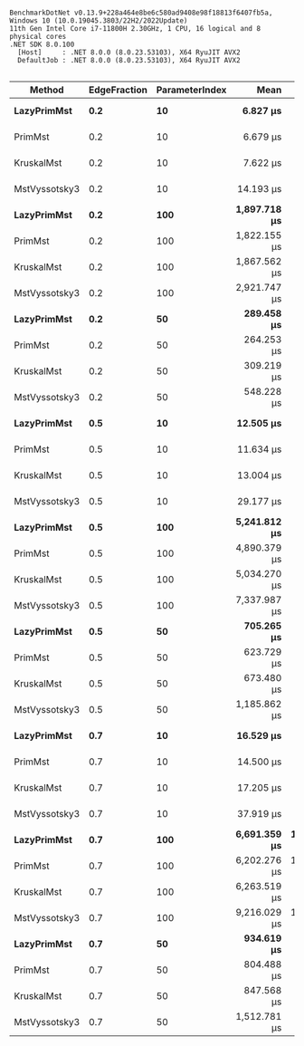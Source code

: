 ```

BenchmarkDotNet v0.13.9+228a464e8be6c580ad9408e98f18813f6407fb5a, Windows 10 (10.0.19045.3803/22H2/2022Update)
11th Gen Intel Core i7-11800H 2.30GHz, 1 CPU, 16 logical and 8 physical cores
.NET SDK 8.0.100
  [Host]     : .NET 8.0.0 (8.0.23.53103), X64 RyuJIT AVX2
  DefaultJob : .NET 8.0.0 (8.0.23.53103), X64 RyuJIT AVX2


```
| Method        | EdgeFraction | ParameterIndex | Mean         | Error       | StdDev      |
|-------------- |------------- |--------------- |-------------:|------------:|------------:|
| **LazyPrimMst**   | **0.2**          | **10**             |     **6.827 μs** |   **0.1013 μs** |   **0.0846 μs** |
| PrimMst       | 0.2          | 10             |     6.679 μs |   0.0832 μs |   0.0737 μs |
| KruskalMst    | 0.2          | 10             |     7.622 μs |   0.1493 μs |   0.2877 μs |
| MstVyssotsky3 | 0.2          | 10             |    14.193 μs |   0.2286 μs |   0.1909 μs |
| **LazyPrimMst**   | **0.2**          | **100**            | **1,897.718 μs** |  **14.1126 μs** |  **12.5105 μs** |
| PrimMst       | 0.2          | 100            | 1,822.155 μs |  36.1011 μs |  33.7690 μs |
| KruskalMst    | 0.2          | 100            | 1,867.562 μs |  37.2267 μs |  34.8218 μs |
| MstVyssotsky3 | 0.2          | 100            | 2,921.747 μs |  53.4612 μs |  50.0076 μs |
| **LazyPrimMst**   | **0.2**          | **50**             |   **289.458 μs** |   **1.5967 μs** |   **1.4154 μs** |
| PrimMst       | 0.2          | 50             |   264.253 μs |   3.2595 μs |   3.0490 μs |
| KruskalMst    | 0.2          | 50             |   309.219 μs |   5.7904 μs |  11.2938 μs |
| MstVyssotsky3 | 0.2          | 50             |   548.228 μs |   9.5177 μs |  13.0279 μs |
| **LazyPrimMst**   | **0.5**          | **10**             |    **12.505 μs** |   **0.2467 μs** |   **0.2937 μs** |
| PrimMst       | 0.5          | 10             |    11.634 μs |   0.2316 μs |   0.2166 μs |
| KruskalMst    | 0.5          | 10             |    13.004 μs |   0.2510 μs |   0.2685 μs |
| MstVyssotsky3 | 0.5          | 10             |    29.177 μs |   0.5692 μs |   0.6990 μs |
| **LazyPrimMst**   | **0.5**          | **100**            | **5,241.812 μs** |  **50.1452 μs** |  **44.4524 μs** |
| PrimMst       | 0.5          | 100            | 4,890.379 μs |  68.3271 μs |  83.9119 μs |
| KruskalMst    | 0.5          | 100            | 5,034.270 μs |  37.7426 μs |  33.4578 μs |
| MstVyssotsky3 | 0.5          | 100            | 7,337.987 μs |  79.4265 μs |  66.3247 μs |
| **LazyPrimMst**   | **0.5**          | **50**             |   **705.265 μs** |   **9.7165 μs** |   **8.6134 μs** |
| PrimMst       | 0.5          | 50             |   623.729 μs |   7.0348 μs |   6.5803 μs |
| KruskalMst    | 0.5          | 50             |   673.480 μs |  13.1964 μs |  22.7631 μs |
| MstVyssotsky3 | 0.5          | 50             | 1,185.862 μs |  23.6828 μs |  22.1529 μs |
| **LazyPrimMst**   | **0.7**          | **10**             |    **16.529 μs** |   **0.3277 μs** |   **0.5565 μs** |
| PrimMst       | 0.7          | 10             |    14.500 μs |   0.2878 μs |   0.6008 μs |
| KruskalMst    | 0.7          | 10             |    17.205 μs |   0.3412 μs |   0.9109 μs |
| MstVyssotsky3 | 0.7          | 10             |    37.919 μs |   0.4996 μs |   0.4172 μs |
| **LazyPrimMst**   | **0.7**          | **100**            | **6,691.359 μs** | **131.1357 μs** | **175.0624 μs** |
| PrimMst       | 0.7          | 100            | 6,202.276 μs | 103.8729 μs | 127.5653 μs |
| KruskalMst    | 0.7          | 100            | 6,263.519 μs |  61.5954 μs |  54.6027 μs |
| MstVyssotsky3 | 0.7          | 100            | 9,216.029 μs | 119.8803 μs | 100.1055 μs |
| **LazyPrimMst**   | **0.7**          | **50**             |   **934.619 μs** |  **16.5032 μs** |  **14.6296 μs** |
| PrimMst       | 0.7          | 50             |   804.488 μs |   8.7499 μs |   7.7565 μs |
| KruskalMst    | 0.7          | 50             |   847.568 μs |   7.4488 μs |   6.2201 μs |
| MstVyssotsky3 | 0.7          | 50             | 1,512.781 μs |  20.3120 μs |  18.9998 μs |
